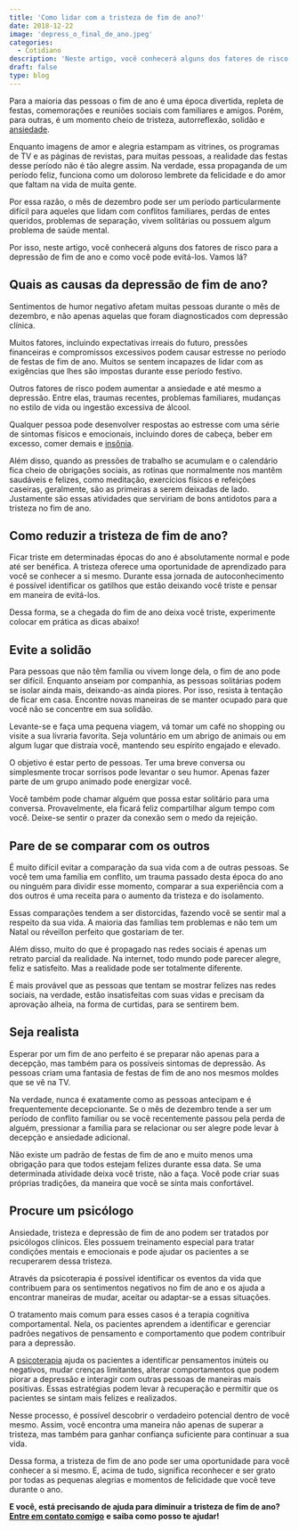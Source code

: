 ```yaml
---
title: 'Como lidar com a tristeza de fim de ano?'
date: 2018-12-22
image: 'depress_o_final_de_ano.jpeg'
categories:
  - Cotidiano
description: 'Neste artigo, você conhecerá alguns dos fatores de risco para a depressão de fim de ano e como você pode evitá-los. Vamos lá?'
draft: false
type: blog
---
```


Para a maioria das pessoas o fim de ano é uma época divertida, repleta de festas, comemorações e reuniões sociais com familiares e amigos. Porém, para outras, é um momento cheio de tristeza, autorreflexão, solidão e [ansiedade](/como-e-feito-o-tratamento-da-ansiedade/).

Enquanto imagens de amor e alegria estampam as vitrines, os programas de TV e as páginas de revistas, para muitas pessoas, a realidade das festas desse período não é tão alegre assim. Na verdade, essa propaganda de um período feliz, funciona como um doloroso lembrete da felicidade e do amor que faltam na vida de muita gente.

Por essa razão, o mês de dezembro pode ser um período particularmente difícil para aqueles que lidam com conflitos familiares, perdas de entes queridos, problemas de separação, vivem solitárias ou possuem algum problema de saúde mental.

Por isso, neste artigo, você conhecerá alguns dos fatores de risco para a depressão de fim de ano e como você pode evitá-los. Vamos lá?

## **Quais as causas da depressão de fim de ano?**

Sentimentos de humor negativo afetam muitas pessoas durante o mês de dezembro, e não apenas aquelas que foram diagnosticados com depressão clínica.

Muitos fatores, incluindo expectativas irreais do futuro, pressões financeiras e compromissos excessivos podem causar estresse no período de festas de fim de ano. Muitos se sentem incapazes de lidar com as exigências que lhes são impostas durante esse período festivo.

Outros fatores de risco podem aumentar a ansiedade e até mesmo a depressão. Entre elas, traumas recentes, problemas familiares, mudanças no estilo de vida ou ingestão excessiva de álcool.

Qualquer pessoa pode desenvolver respostas ao estresse com uma série de sintomas físicos e emocionais, incluindo dores de cabeça, beber em excesso, comer demais e [insônia](/diminuir-a-insonia/).

Além disso, quando as pressões de trabalho se acumulam e o calendário fica cheio de obrigações sociais, as rotinas que normalmente nos mantêm saudáveis e felizes, como meditação, exercícios físicos e refeições caseiras, geralmente, são as primeiras a serem deixadas de lado. Justamente são essas atividades que serviriam de bons antídotos para a tristeza no fim de ano.

## **Como reduzir a tristeza de fim de ano?**

Ficar triste em determinadas épocas do ano é absolutamente normal e pode até ser benéfica. A tristeza oferece uma oportunidade de aprendizado para você se conhecer a si mesmo. Durante essa jornada de autoconhecimento é possível identificar os gatilhos que estão deixando você triste e pensar em maneira de evitá-los.

Dessa forma, se a chegada do fim de ano deixa você triste, experimente colocar em prática as dicas abaixo!

## **Evite a solidão**

Para pessoas que não têm família ou vivem longe dela, o fim de ano pode ser difícil. Enquanto anseiam por companhia, as pessoas solitárias podem se isolar ainda mais, deixando-as ainda piores. Por isso, resista à tentação de ficar em casa. Encontre novas maneiras de se manter ocupado para que você não se concentre em sua solidão.

Levante-se e faça uma pequena viagem, vá tomar um café no shopping ou visite a sua livraria favorita. Seja voluntário em um abrigo de animais ou em algum lugar que distraia você, mantendo seu espírito engajado e elevado.

O objetivo é estar perto de pessoas. Ter uma breve conversa ou simplesmente trocar sorrisos pode levantar o seu humor. Apenas fazer parte de um grupo animado pode energizar você.

Você também pode chamar alguém que possa estar solitário para uma conversa. Provavelmente, ela ficará feliz compartilhar algum tempo com você. Deixe-se sentir o prazer da conexão sem o medo da rejeição.

## **Pare de se comparar com os outros**

É muito difícil evitar a comparação da sua vida com a de outras pessoas. Se você tem uma família em conflito, um trauma passado desta época do ano ou ninguém para dividir esse momento, comparar a sua experiência com a dos outros é uma receita para o aumento da tristeza e do isolamento.

Essas comparações tendem a ser distorcidas, fazendo você se sentir mal a respeito da sua vida. A maioria das famílias tem problemas e não tem um Natal ou réveillon perfeito que gostariam de ter.

Além disso, muito do que é propagado nas redes sociais é apenas um retrato parcial da realidade. Na internet, todo mundo pode parecer alegre, feliz e satisfeito. Mas a realidade pode ser totalmente diferente.

É mais provável que as pessoas que tentam se mostrar felizes nas redes sociais, na verdade, estão insatisfeitas com suas vidas e precisam da aprovação alheia, na forma de curtidas, para se sentirem bem.

## **Seja realista**

Esperar por um fim de ano perfeito é se preparar não apenas para a decepção, mas também para os possíveis sintomas de depressão. As pessoas criam uma fantasia de festas de fim de ano nos mesmos moldes que se vê na TV.

Na verdade, nunca é exatamente como as pessoas antecipam e é frequentemente decepcionante. Se o mês de dezembro tende a ser um período de conflito familiar ou se você recentemente passou pela perda de alguém, pressionar a família para se relacionar ou ser alegre pode levar à decepção e ansiedade adicional.

Não existe um padrão de festas de fim de ano e muito menos uma obrigação para que todos estejam felizes durante essa data. Se uma determinada atividade deixa você triste, não a faça. Você pode criar suas próprias tradições, da maneira que você se sinta mais confortável.

## **Procure um psicólogo**

Ansiedade, tristeza e depressão de fim de ano podem ser tratados por psicólogos clínicos. Eles possuem treinamento especial para tratar condições mentais e emocionais e pode ajudar os pacientes a se recuperarem dessa tristeza.

Através da psicoterapia é possível identificar os eventos da vida que contribuem para os sentimentos negativos no fim de ano e os ajuda a encontrar maneiras de mudar, aceitar ou adaptar-se a essas situações.

O tratamento mais comum para esses casos é a terapia cognitiva comportamental. Nela, os pacientes aprendem a identificar e gerenciar padrões negativos de pensamento e comportamento que podem contribuir para a depressão.

A [psicoterapia](/quanto-tempo-dura-psicoterapia/) ajuda os pacientes a identificar pensamentos inúteis ou negativos, mudar crenças limitantes, alterar comportamentos que podem piorar a depressão e interagir com outras pessoas de maneiras mais positivas. Essas estratégias podem levar à recuperação e permitir que os pacientes se sintam mais felizes e realizados.

Nesse processo, é possível descobrir o verdadeiro potencial dentro de você mesmo. Assim, você encontra uma maneira não apenas de superar a tristeza, mas também para ganhar confiança suficiente para continuar a sua vida.

Dessa forma, a tristeza de fim de ano pode ser uma oportunidade para você conhecer a si mesmo. E, acima de tudo, significa reconhecer e ser grato por todas as pequenas alegrias e momentos de felicidade que você teve durante o ano.

**E você, está precisando de ajuda para diminuir a tristeza de fim de ano?** **[Entre em contato comigo](/contato/)** **e saiba como posso te ajudar!**
